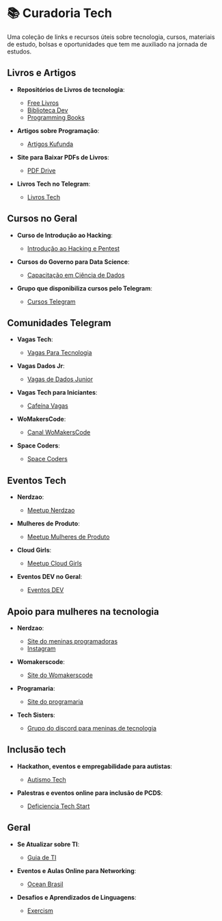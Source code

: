 # 📚 Curadoria Tech

Uma coleção de links e recursos úteis sobre tecnologia, cursos, materiais de estudo, bolsas e oportunidades que tem me auxiliado na jornada de estudos.

## Livros e Artigos

- **Repositórios de Livros de tecnologia**:
  - [Free Livros](https://github.com/free-educa/free-livros)
  - [Biblioteca Dev](https://github.com/KAYOKG/BibliotecaDev)
  - [Programming Books](https://github.com/CodesdaLu/Programming-Books/tree/main)

- **Artigos sobre Programação**:
  - [Artigos Kufunda](https://www.kufunda.net/Programacao)

- **Site para Baixar PDFs de Livros**:
  - [PDF Drive](https://www.pdfdrive.com/search?q=Programa%C3%A7%C3%A3o&pagecount=&pubyear=&searchin=&em=)

- **Livros Tech no Telegram**:
  - [Livros Tech](https://t.me/livros_tech)

## Cursos no Geral

- **Curso de Introdução ao Hacking**:
  - [Introdução ao Hacking e Pentest](https://solyd.com.br/cursos/introducao-ao-hacking-e-pentest-2/?src&utm_source=fbig&utm_medium=f6&utm_content=ad01_adverde&utm_campaign=f&utm_term)

- **Cursos do Governo para Data Science**:
  - [Capacitação em Ciência de Dados](https://www.gov.br/governodigital/pt-br/capacitacao/capacita-gov-br/ciencia-de-dados)

- **Grupo que disponibiliza cursos pelo Telegram**:
  - [Cursos Telegram](https://t.me/+u9IGipyIB1E3ZGEx)

## Comunidades Telegram

- **Vagas Tech**:
  - [Vagas Para Tecnologia](https://t.me/VagasParaTecnologia)

- **Vagas Dados Jr**:
  - [Vagas de Dados Junior](https://t.me/vagasdedadosjunior)

- **Vagas Tech para Iniciantes**:
  - [Cafeína Vagas](https://t.me/CafeinaVagas)

- **WoMakersCode**:
  - [Canal WoMakersCode](https://t.me/CanalWoMakersCode)

- **Space Coders**:
  - [Space Coders](https://t.me/sspacecoders)

## Eventos Tech

- **Nerdzao**:
  - [Meetup Nerdzao](https://www.meetup.com/pt-BR/nerdzao/)

- **Mulheres de Produto**:
  - [Meetup Mulheres de Produto](https://www.meetup.com/pt-BR/mulheres-de-produto/)

- **Cloud Girls**:
  - [Meetup Cloud Girls](https://www.meetup.com/pt-BR/cloudgirls/)

- **Eventos DEV no Geral**:
  - [Eventos DEV](https://eventosti.dev/)

 ## Apoio para mulheres na tecnologia

- **Nerdzao**:
  - [Site do meninas programadoras](https://meninasprogramadoras.icmc.usp.br/)
  - [Instagram](https://www.instagram.com/meninasprogramadorasusp/)

- **Womakerscode**:
  - [Site do Womakerscode](https://womakerscode.org/)
 
- **Programaria**:
  - [Site do programaria](https://www.programaria.org/)

- **Tech Sisters**:
  - [Grupo do discord para meninas de tecnologia](https://discord.gg/DjN6jKpU)


 ## Inclusão tech

- **Hackathon, eventos e empregabilidade para autistas**:
  - [Autismo Tech](https://www.autismotech.com/)
 
- **Palestras e eventos online para inclusão de PCDS**:
  - [Deficiencia Tech Start](https://www.deficienciatech.com.br/encontros)

## Geral

- **Se Atualizar sobre TI**:
  - [Guia de TI](https://guiadeti.com.br/)

- **Eventos e Aulas Online para Networking**:
  - [Ocean Brasil](https://oceanbrasil.com/)

- **Desafios e Aprendizados de Linguagens**:
  - [Exercism](https://exercism.org/tracks/python)

